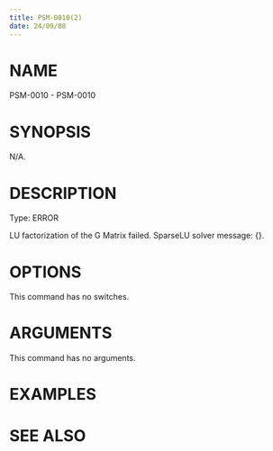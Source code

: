 ```yaml
---
title: PSM-0010(2)
date: 24/09/08
---
```


# NAME

PSM-0010 - PSM-0010

# SYNOPSIS

N/A.

# DESCRIPTION

Type: ERROR

LU factorization of the G Matrix failed. SparseLU solver message: {}.

# OPTIONS

This command has no switches.

# ARGUMENTS

This command has no arguments.

# EXAMPLES

# SEE ALSO

